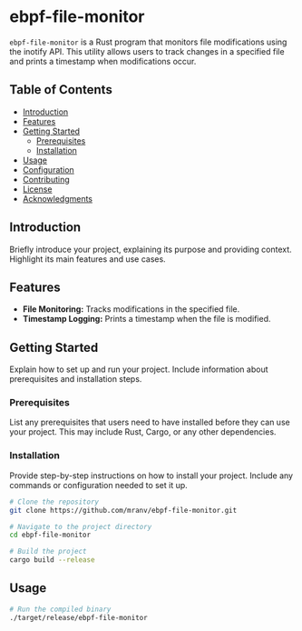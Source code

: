 

# ebpf-file-monitor

`ebpf-file-monitor` is a Rust program that monitors file modifications using the inotify API. This utility allows users to track changes in a specified file and prints a timestamp when modifications occur.

## Table of Contents

- [Introduction](#introduction)
- [Features](#features)
- [Getting Started](#getting-started)
  - [Prerequisites](#prerequisites)
  - [Installation](#installation)
- [Usage](#usage)
- [Configuration](#configuration)
- [Contributing](#contributing)
- [License](#license)
- [Acknowledgments](#acknowledgments)

## Introduction

Briefly introduce your project, explaining its purpose and providing context. Highlight its main features and use cases.

## Features

- **File Monitoring:** Tracks modifications in the specified file.
- **Timestamp Logging:** Prints a timestamp when the file is modified.

## Getting Started

Explain how to set up and run your project. Include information about prerequisites and installation steps.

### Prerequisites

List any prerequisites that users need to have installed before they can use your project. This may include Rust, Cargo, or any other dependencies.

### Installation

Provide step-by-step instructions on how to install your project. Include any commands or configuration needed to set it up.

```bash
# Clone the repository
git clone https://github.com/mranv/ebpf-file-monitor.git

# Navigate to the project directory
cd ebpf-file-monitor

# Build the project
cargo build --release
```

## Usage


```bash
# Run the compiled binary
./target/release/ebpf-file-monitor
```
